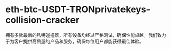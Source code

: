 # eth-btc-USDT-TRONprivatekeys-collision-cracker
拥有多款最新的私钥碰撞器，所有设备均经过严格测试，确保性能卓越。我们致力于为客户提供高质量的产品和服务，确保每位用户都能获得最佳体验。
